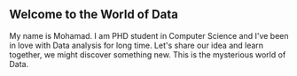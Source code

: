 ## Welcome to the World of Data

My name is Mohamad. I am PHD student in Computer Science and I've been in love with Data analysis for long time. Let's share our idea and learn together, we might discover something new. This is the mysterious world of Data.


